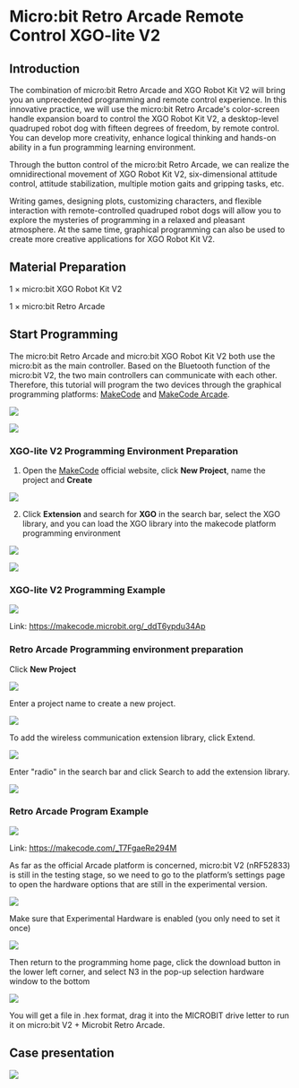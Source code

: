 ﻿---
sidebar_position: 2
sidebar_label: micro:bit Retro Arcade Remote Control XGO-lite V2
---

# Micro:bit Retro Arcade Remote Control XGO-lite V2

## Introduction

The combination of micro:bit Retro Arcade and XGO Robot Kit V2 will bring you an unprecedented programming and remote control experience. In this innovative practice, we will use the micro:bit Retro Arcade's color-screen handle expansion board to control the XGO Robot Kit V2, a desktop-level quadruped robot dog with fifteen degrees of freedom, by remote control. You can develop more creativity, enhance logical thinking and hands-on ability in a fun programming learning environment.

Through the button control of the micro:bit Retro Arcade, we can realize the omnidirectional movement of XGO Robot Kit V2, six-dimensional attitude control, attitude stabilization, multiple motion gaits and gripping tasks, etc.

Writing games, designing plots, customizing characters, and flexible interaction with remote-controlled quadruped robot dogs will allow you to explore the mysteries of programming in a relaxed and pleasant atmosphere. At the same time, graphical programming can also be used to create more creative applications for XGO Robot Kit V2.

## Material Preparation

1 × micro:bit XGO Robot Kit V2

1 × micro:bit Retro Arcade

## Start Programming

The micro:bit Retro Arcade and micro:bit XGO Robot Kit V2 both use the micro:bit as the main controller. Based on the Bluetooth function of the micro:bit V2, the two main controllers can communicate with each other. Therefore, this tutorial will program the two devices through the graphical programming platforms: [MakeCode](https://makecode.microbit.org) and [MakeCode Arcade](https://arcade.makecode.com).

![](https://wiki-media-ef.oss-cn-hongkong.aliyuncs.com//images/microbit-xgo-lite-v2-makecode-01.png)

![](https://wiki-media-ef.oss-cn-hongkong.aliyuncs.com//images/microbit-xgo-lite-v2-makecode-011.png)

### XGO-lite V2 Programming Environment Preparation

1.  Open the [MakeCode](https://makecode.microbit.org) official website, click **New Project**, name the project and **Create**

![](https://wiki-media-ef.oss-cn-hongkong.aliyuncs.com//images/microbit-xgo-lite-v2-makecode-02.png)

2.  Click **Extension** and search for **XGO** in the search bar, select the XGO library, and you can load the XGO library into the makecode platform programming environment

   ![](https://wiki-media-ef.oss-cn-hongkong.aliyuncs.com//images/microbit-xgo-lite-v2-makecode-03.png)

![](https://wiki-media-ef.oss-cn-hongkong.aliyuncs.com//images/microbit-xgo-lite-v2-makecode-03-1.png)

### XGO-lite V2 Programming Example

![](https://wiki-media-ef.oss-cn-hongkong.aliyuncs.com//images/microbit-xgo-lite-v2-makecode-03-6.png)

Link: https://makecode.microbit.org/_ddT6ypdu34Ap

### Retro Arcade Programming environment preparation

Click **New Project**

![](https://wiki-media-ef.oss-cn-hongkong.aliyuncs.com//images/microbit-retro-arcade-10.png)

Enter a project name to create a new project.

![](https://wiki-media-ef.oss-cn-hongkong.aliyuncs.com//images/microbit-retro-arcade-11.png)

To add the wireless communication extension library, click Extend.

![](https://wiki-media-ef.oss-cn-hongkong.aliyuncs.com//images/microbit-retro-arcade-25.png)

Enter "radio" in the search bar and click Search to add the extension library.

![](https://wiki-media-ef.oss-cn-hongkong.aliyuncs.com//images/microbit-retro-arcade-26.png)

### Retro Arcade Program Example

![](https://wiki-media-ef.oss-cn-hongkong.aliyuncs.com//images/microbit-xgo-lite-v2-makecode-03-7.png)



Link: https://makecode.com/_T7FgaeRe294M

As far as the official Arcade platform is concerned, micro:bit V2 (nRF52833) is still in the testing stage, so we need to go to the platform’s settings page to open the hardware options that are still in the experimental version.

![](https://wiki-media-ef.oss-cn-hongkong.aliyuncs.com//images/microbit-retro-arcade-17.png)

Make sure that Experimental Hardware is enabled (you only need to set it once)

![](https://wiki-media-ef.oss-cn-hongkong.aliyuncs.com//images/microbit-retro-arcade-18.png)

Then return to the programming home page, click the download button in the lower left corner, and select N3 in the pop-up selection hardware window to the bottom

![](https://wiki-media-ef.oss-cn-hongkong.aliyuncs.com//images/microbit-retro-arcade-19.png)



You will get a file in .hex format, drag it into the MICROBIT drive letter to run it on micro:bit V2 + Microbit Retro Arcade.



## Case presentation

![](https://wiki-media-ef.oss-cn-hongkong.aliyuncs.com//images/microbit-xgo-lite-v2-makecode-0112.gif)
